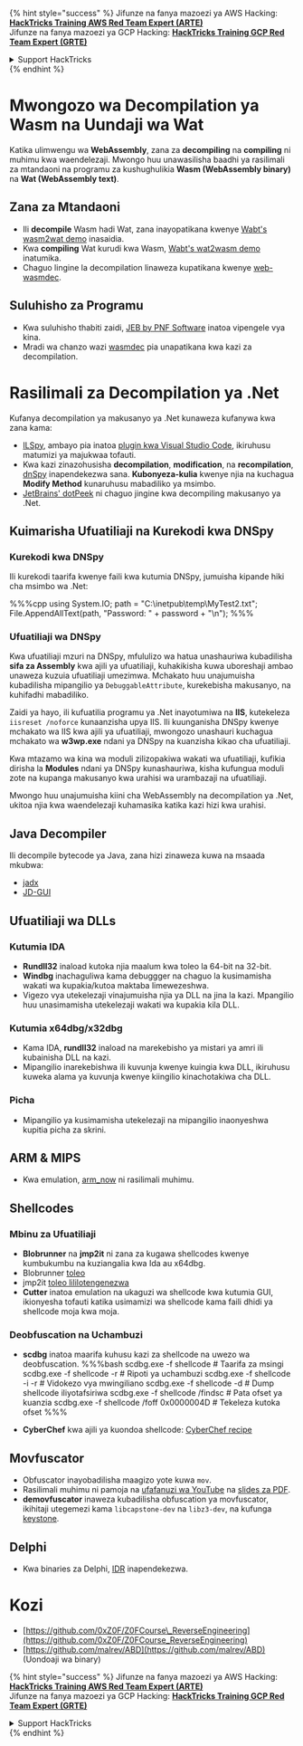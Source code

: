 {% hint style="success" %}
Jifunze na fanya mazoezi ya AWS Hacking:<img src="/.gitbook/assets/arte.png" alt="" data-size="line">[**HackTricks Training AWS Red Team Expert (ARTE)**](https://training.hacktricks.xyz/courses/arte)<img src="/.gitbook/assets/arte.png" alt="" data-size="line">\
Jifunze na fanya mazoezi ya GCP Hacking: <img src="/.gitbook/assets/grte.png" alt="" data-size="line">[**HackTricks Training GCP Red Team Expert (GRTE)**<img src="/.gitbook/assets/grte.png" alt="" data-size="line">](https://training.hacktricks.xyz/courses/grte)

<details>

<summary>Support HackTricks</summary>

* Angalia [**mpango wa usajili**](https://github.com/sponsors/carlospolop)!
* **Jiunge na** 💬 [**kikundi cha Discord**](https://discord.gg/hRep4RUj7f) au [**kikundi cha telegram**](https://t.me/peass) au **tufuatilie** kwenye **Twitter** 🐦 [**@hacktricks\_live**](https://twitter.com/hacktricks\_live)**.**
* **Shiriki mbinu za hacking kwa kuwasilisha PRs kwa** [**HackTricks**](https://github.com/carlospolop/hacktricks) na [**HackTricks Cloud**](https://github.com/carlospolop/hacktricks-cloud) repos za github.

</details>
{% endhint %}

# Mwongozo wa Decompilation ya Wasm na Uundaji wa Wat

Katika ulimwengu wa **WebAssembly**, zana za **decompiling** na **compiling** ni muhimu kwa waendelezaji. Mwongo huu unawasilisha baadhi ya rasilimali za mtandaoni na programu za kushughulikia **Wasm (WebAssembly binary)** na **Wat (WebAssembly text)**.

## Zana za Mtandaoni

- Ili **decompile** Wasm hadi Wat, zana inayopatikana kwenye [Wabt's wasm2wat demo](https://webassembly.github.io/wabt/demo/wasm2wat/index.html) inasaidia.
- Kwa **compiling** Wat kurudi kwa Wasm, [Wabt's wat2wasm demo](https://webassembly.github.io/wabt/demo/wat2wasm/) inatumika.
- Chaguo lingine la decompilation linaweza kupatikana kwenye [web-wasmdec](https://wwwg.github.io/web-wasmdec/).

## Suluhisho za Programu

- Kwa suluhisho thabiti zaidi, [JEB by PNF Software](https://www.pnfsoftware.com/jeb/demo) inatoa vipengele vya kina.
- Mradi wa chanzo wazi [wasmdec](https://github.com/wwwg/wasmdec) pia unapatikana kwa kazi za decompilation.

# Rasilimali za Decompilation ya .Net

Kufanya decompilation ya makusanyo ya .Net kunaweza kufanywa kwa zana kama:

- [ILSpy](https://github.com/icsharpcode/ILSpy), ambayo pia inatoa [plugin kwa Visual Studio Code](https://github.com/icsharpcode/ilspy-vscode), ikiruhusu matumizi ya majukwaa tofauti.
- Kwa kazi zinazohusisha **decompilation**, **modification**, na **recompilation**, [dnSpy](https://github.com/0xd4d/dnSpy/releases) inapendekezwa sana. **Kubonyeza-kulia** kwenye njia na kuchagua **Modify Method** kunaruhusu mabadiliko ya msimbo.
- [JetBrains' dotPeek](https://www.jetbrains.com/es-es/decompiler/) ni chaguo jingine kwa decompiling makusanyo ya .Net.

## Kuimarisha Ufuatiliaji na Kurekodi kwa DNSpy

### Kurekodi kwa DNSpy
Ili kurekodi taarifa kwenye faili kwa kutumia DNSpy, jumuisha kipande hiki cha msimbo wa .Net:

%%%cpp
using System.IO;
path = "C:\\inetpub\\temp\\MyTest2.txt";
File.AppendAllText(path, "Password: " + password + "\n");
%%%

### Ufuatiliaji wa DNSpy
Kwa ufuatiliaji mzuri na DNSpy, mfululizo wa hatua unashauriwa kubadilisha **sifa za Assembly** kwa ajili ya ufuatiliaji, kuhakikisha kuwa uboreshaji ambao unaweza kuzuia ufuatiliaji umezimwa. Mchakato huu unajumuisha kubadilisha mipangilio ya `DebuggableAttribute`, kurekebisha makusanyo, na kuhifadhi mabadiliko.

Zaidi ya hayo, ili kufuatilia programu ya .Net inayotumiwa na **IIS**, kutekeleza `iisreset /noforce` kunaanzisha upya IIS. Ili kuunganisha DNSpy kwenye mchakato wa IIS kwa ajili ya ufuatiliaji, mwongozo unashauri kuchagua mchakato wa **w3wp.exe** ndani ya DNSpy na kuanzisha kikao cha ufuatiliaji.

Kwa mtazamo wa kina wa moduli zilizopakiwa wakati wa ufuatiliaji, kufikia dirisha la **Modules** ndani ya DNSpy kunashauriwa, kisha kufungua moduli zote na kupanga makusanyo kwa urahisi wa urambazaji na ufuatiliaji.

Mwongo huu unajumuisha kiini cha WebAssembly na decompilation ya .Net, ukitoa njia kwa waendelezaji kuhamasika katika kazi hizi kwa urahisi.

## **Java Decompiler**
Ili decompile bytecode ya Java, zana hizi zinaweza kuwa na msaada mkubwa:
- [jadx](https://github.com/skylot/jadx)
- [JD-GUI](https://github.com/java-decompiler/jd-gui/releases)

## **Ufuatiliaji wa DLLs**
### Kutumia IDA
- **Rundll32** inaload kutoka njia maalum kwa toleo la 64-bit na 32-bit.
- **Windbg** inachaguliwa kama debuggger na chaguo la kusimamisha wakati wa kupakia/kutoa maktaba limewezeshwa.
- Vigezo vya utekelezaji vinajumuisha njia ya DLL na jina la kazi. Mpangilio huu unasimamisha utekelezaji wakati wa kupakia kila DLL.

### Kutumia x64dbg/x32dbg
- Kama IDA, **rundll32** inaload na marekebisho ya mistari ya amri ili kubainisha DLL na kazi.
- Mipangilio inarekebishwa ili kuvunja kwenye kuingia kwa DLL, ikiruhusu kuweka alama ya kuvunja kwenye kiingilio kinachotakiwa cha DLL.

### Picha
- Mipangilio ya kusimamisha utekelezaji na mipangilio inaonyeshwa kupitia picha za skrini.

## **ARM & MIPS**
- Kwa emulation, [arm_now](https://github.com/nongiach/arm_now) ni rasilimali muhimu.

## **Shellcodes**
### Mbinu za Ufuatiliaji
- **Blobrunner** na **jmp2it** ni zana za kugawa shellcodes kwenye kumbukumbu na kuziangalia kwa Ida au x64dbg.
- Blobrunner [toleo](https://github.com/OALabs/BlobRunner/releases/tag/v0.0.5)
- jmp2it [toleo lililotengenezwa](https://github.com/adamkramer/jmp2it/releases/)
- **Cutter** inatoa emulation na ukaguzi wa shellcode kwa kutumia GUI, ikionyesha tofauti katika usimamizi wa shellcode kama faili dhidi ya shellcode moja kwa moja.

### Deobfuscation na Uchambuzi
- **scdbg** inatoa maarifa kuhusu kazi za shellcode na uwezo wa deobfuscation.
%%%bash
scdbg.exe -f shellcode # Taarifa za msingi
scdbg.exe -f shellcode -r # Ripoti ya uchambuzi
scdbg.exe -f shellcode -i -r # Vidokezo vya mwingiliano
scdbg.exe -f shellcode -d # Dump shellcode iliyotafsiriwa
scdbg.exe -f shellcode /findsc # Pata ofset ya kuanzia
scdbg.exe -f shellcode /foff 0x0000004D # Tekeleza kutoka ofset
%%%

- **CyberChef** kwa ajili ya kuondoa shellcode: [CyberChef recipe](https://gchq.github.io/CyberChef/#recipe=To_Hex%28'Space',0%29Disassemble_x86%28'32','Full%20x86%20architecture',16,0,true,true%29)

## **Movfuscator**
- Obfuscator inayobadilisha maagizo yote kuwa `mov`.
- Rasilimali muhimu ni pamoja na [ufafanuzi wa YouTube](https://www.youtube.com/watch?v=2VF_wPkiBJY) na [slides za PDF](https://github.com/xoreaxeaxeax/movfuscator/blob/master/slides/domas_2015_the_movfuscator.pdf).
- **demovfuscator** inaweza kubadilisha obfuscation ya movfuscator, ikihitaji utegemezi kama `libcapstone-dev` na `libz3-dev`, na kufunga [keystone](https://github.com/keystone-engine/keystone/blob/master/docs/COMPILE-NIX.md).

## **Delphi**
- Kwa binaries za Delphi, [IDR](https://github.com/crypto2011/IDR) inapendekezwa.


# Kozi

* [https://github.com/0xZ0F/Z0FCourse\_ReverseEngineering](https://github.com/0xZ0F/Z0FCourse_ReverseEngineering)
* [https://github.com/malrev/ABD](https://github.com/malrev/ABD) \(Uondoaji wa binary\)



{% hint style="success" %}
Jifunze na fanya mazoezi ya AWS Hacking:<img src="/.gitbook/assets/arte.png" alt="" data-size="line">[**HackTricks Training AWS Red Team Expert (ARTE)**](https://training.hacktricks.xyz/courses/arte)<img src="/.gitbook/assets/arte.png" alt="" data-size="line">\
Jifunze na fanya mazoezi ya GCP Hacking: <img src="/.gitbook/assets/grte.png" alt="" data-size="line">[**HackTricks Training GCP Red Team Expert (GRTE)**<img src="/.gitbook/assets/grte.png" alt="" data-size="line">](https://training.hacktricks.xyz/courses/grte)

<details>

<summary>Support HackTricks</summary>

* Angalia [**mpango wa usajili**](https://github.com/sponsors/carlospolop)!
* **Jiunge na** 💬 [**kikundi cha Discord**](https://discord.gg/hRep4RUj7f) au [**kikundi cha telegram**](https://t.me/peass) au **tufuatilie** kwenye **Twitter** 🐦 [**@hacktricks\_live**](https://twitter.com/hacktricks\_live)**.**
* **Shiriki mbinu za hacking kwa kuwasilisha PRs kwa** [**HackTricks**](https://github.com/carlospolop/hacktricks) na [**HackTricks Cloud**](https://github.com/carlospolop/hacktricks-cloud) repos za github.

</details>
{% endhint %}
